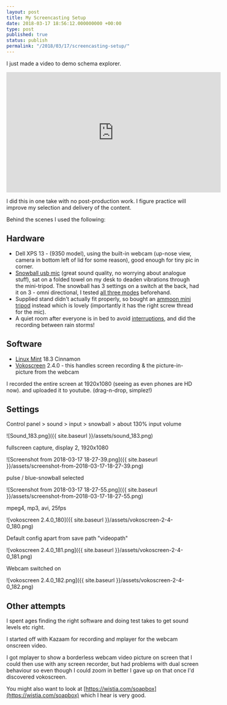 ```yaml
---
layout: post
title: My Screencasting Setup
date: 2018-03-17 18:56:12.000000000 +00:00
type: post
published: true
status: publish
permalink: "/2018/03/17/screencasting-setup/"
---
```

I just made a video to demo schema explorer.

<iframe width="560" height="315" src="https://www.youtube.com/embed/cqStb6M-Q90" frameborder="0" allow="accelerometer; autoplay; encrypted-media; gyroscope; picture-in-picture" allowfullscreen></iframe>

I did this in one take with no post-production work. I figure practice will improve my selection and delivery of the content.

Behind the scenes I used the following:

## Hardware

*   Dell XPS 13 - (9350 model), using the built-in webcam (up-nose view, camera in bottom left of lid for some reason), good enough for tiny pic in corner.
*   [Snowball usb mic](http://amzn.to/2FGWsQQ) (great sound quality, no worrying about analogue stuff), sat on a folded towel on my desk to deaden vibrations through the mini-tripod. The snowball has 3 settings on a switch at the back, had it on 3 - omni directional, I tested [all three modes](https://youtu.be/-3rbPaJgTWA?t=1m59s) beforehand.
*   Supplied stand didn't actually fit properly, so bought an [ammoon mini tripod](http://amzn.to/2pkYEmg) instead which is lovely (importantly it has the right screw thread for the mic).
*   A quiet room after everyone is in bed to avoid [interruptions](https://youtu.be/Mh4f9AYRCZY), and did the recording between rain storms!

## Software

*   [Linux Mint](https://linuxmint.com/) 18.3 Cinnamon
*   [Vokoscreen](http://linuxecke.volkoh.de/vokoscreen/vokoscreen.html) 2.4.0 - this handles screen recording & the picture-in-picture from the webcam

I recorded the entire screen at 1920x1080 (seeing as even phones are HD now). and uploaded it to youtube. (drag-n-drop, simplez!)

## Settings

Control panel > sound > input > snowball > about 130% input volume

![Sound_183.png]({{ site.baseurl }}/assets/sound_183.png)

fullscreen capture, display 2, 1920x1080

![Screenshot from 2018-03-17 18-27-39.png]({{ site.baseurl }}/assets/screenshot-from-2018-03-17-18-27-39.png)

pulse / blue-snowball selected

![Screenshot from 2018-03-17 18-27-55.png]({{ site.baseurl }}/assets/screenshot-from-2018-03-17-18-27-55.png)

mpeg4, mp3, avi, 25fps

![vokoscreen 2.4.0_180]({{ site.baseurl }}/assets/vokoscreen-2-4-0_180.png)

Default config apart from save path "videopath"

![vokoscreen 2.4.0_181.png]({{ site.baseurl }}/assets/vokoscreen-2-4-0_181.png)

Webcam switched on

![vokoscreen 2.4.0_182.png]({{ site.baseurl }}/assets/vokoscreen-2-4-0_182.png)

## Other attempts

I spent ages finding the right software and doing test takes to get sound levels etc right.

I started off with Kazaam for recording and mplayer for the webcam onscreen video.

I got mplayer to show a borderless webcam video picture on screen that I could then use with any screen recorder, but had problems with dual screen behaviour so even though I could zoom in better I gave up on that once I'd discovered vokoscreen.

You might also want to look at [https://wistia.com/soapbox](https://wistia.com/soapbox) which I hear is very good.
